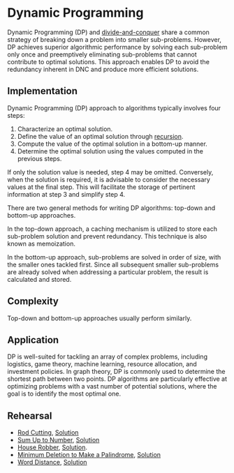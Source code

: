 # Dynamic Programming

Dynamic Programming (DP) and [divide-and-conquer](../dnc) share a common strategy of breaking down a problem into smaller sub-problems. However, DP achieves superior algorithmic performance by solving each sub-problem only once and preemptively eliminating sub-problems that cannot contribute to optimal solutions. This approach enables DP to avoid the redundancy inherent in DNC and produce more efficient solutions.

## Implementation

Dynamic Programming (DP) approach to algorithms typically involves four steps:

1. Characterize an optimal solution.
2. Define the value of an optimal solution through [recursion](../recursion).
3. Compute the value of the optimal solution in a bottom-up manner.
4. Determine the optimal solution using the values computed in the previous steps.

If only the solution value is needed, step 4 may be omitted. Conversely, when the solution is required, it is advisable to consider the necessary values at the final step. This will facilitate the storage of pertinent information at step 3 and simplify step 4.

There are two general methods for writing DP algorithms: top-down and bottom-up approaches.

In the top-down approach, a caching mechanism is utilized to store each sub-problem solution and prevent redundancy. This technique is also known as memoization.

In the bottom-up approach, sub-problems are solved in order of size, with the smaller ones tackled first. Since all subsequent smaller sub-problems are already solved when addressing a particular problem, the result is calculated and stored.

## Complexity

Top-down and bottom-up approaches usually perform similarly.

## Application

DP is well-suited for tackling an array of complex problems, including logistics, game theory, machine learning, resource allocation, and investment policies. In graph theory, DP is commonly used to determine the shortest path between two points. DP algorithms are particularly effective at optimizing problems with a vast number of potential solutions, where the goal is to identify the most optimal one.

## Rehearsal

* [Rod Cutting](rod_cutting_test.go), [Solution](rod_cutting.go)
* [Sum Up to Number](sum_up_to_integer_test.go), [Solution](sum_up_to_integer.go)
* [House Robber](house_robber_test.go), [Solution](house_robber.go).
* [Minimum Deletion to Make a Palindrome](minimum_deletion_to_make_palindrome_test.go), [Solution](minimum_deletion_to_make_palindrome.go)
* [Word Distance](word_distance_test.go), [Solution](word_distance.go.go)
